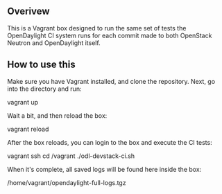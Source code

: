Overivew
--------
This is a Vagrant box designed to run the same set of tests the OpenDaylight
CI system runs for each commit made to both OpenStack Neutron and OpenDaylight
itself.

How to use this
---------------
Make sure you have Vagrant installed, and clone the repository. Next, go into
the directory and run:

  vagrant up

Wait a bit, and then reload the box:

  vagrant reload

After the box reloads, you can login to the box and execute the CI tests:

  vagrant ssh
  cd /vagrant
  ./odl-devstack-ci.sh

When it's complete, all saved logs will be found here inside the box:

  /home/vagrant/opendaylight-full-logs.tgz

